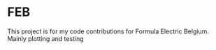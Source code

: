 # FEB
This project is for my code contributions for Formula Electric Belgium. Mainly plotting and testing
